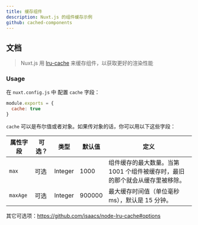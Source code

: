 ```yaml
---
title: 缓存组件
description: Nuxt.js 的组件缓存示例
github: cached-components
---
```


## 文档

> Nuxt.js 用 [lru-cache](https://github.com/isaacs/node-lru-cache) 来缓存组件，以获取更好的渲染性能

### Usage

在 `nuxt.config.js` 中 配置 `cache` 字段：
```js
module.exports = {
  cache: true
}
```

`cache` 可以是布尔值或者对象。如果传对象的话，你可以用以下这些字段：

| 属性字段  | 可选？ | 类型 | 默认值 | 定义 |
|------|------------|-----|---------|------------|
| `max` | 可选 | Integer | 1000 | 组件缓存的最大数量。当第 1001 个组件被缓存时，最旧的那个就会从缓存里被移除。 |
| `maxAge` | 可选 | Integer | 900000 | 最大缓存时间值（单位毫秒 ms），默认是 15 分钟。 |

其它可选项：https://github.com/isaacs/node-lru-cache#options
